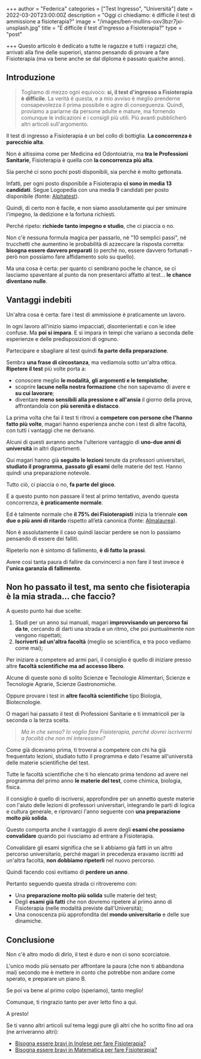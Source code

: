 +++
author = "Federica"
categories = ["Test Ingresso", "Università"]
date = 2022-03-20T23:00:00Z
description = "Oggi ci chiediamo: è difficile il test di ammissione a fisioterapia?"
image = "/images/ben-mullins-oxv3bzr7jxi-unsplash.jpg"
title = "È difficile il test d'ingresso a Fisioterapia?"
type = "post"

+++
Questo articolo è dedicato a tutte le ragazze e tutti i ragazzi che, arrivati alla fine delle superiori, stanno pensando di provare a fare Fisioterapia (ma va bene anche se dal diploma è passato qualche anno).

## Introduzione

> Togliamo di mezzo ogni equivoco: **si, il test d'ingresso a Fisioterapia è difficile**. La verità è questa, e a mio avviso è meglio prenderne consapevolezza il prima possibile e agire di conseguenza. Quindi, proviamo a parlarne da persone adulte e mature, ma fornendo comunque le indicazioni e i consigli più utili. Più avanti pubblicherò altri articoli sull'argomento.

Il test di ingresso a Fisioterapia è un bel collo di bottiglia. **La concorrenza è parecchio alta**.

Non è altissima come per Medicina ed Odontoiatria, ma **tra le Professioni Sanitarie**, Fisioterapia è quella con **la concorrenza più alta**.

Sia perché ci sono pochi posti disponibili, sia perché è molto gettonata.

Infatti, per ogni posto disponibile a Fisioterapia **ci sono in media 13 candidati**. Segue Logopedia con una media 9 candidati per posto disponibile (fonte: [Alphatest](https://www.alphatest.it/Test-di-ammissione/Corsi-di-Laurea/Professioni-Sanitarie "Test Professioni Sanitarie")).

Quindi, di certo non è facile, e non siamo assolutamente qui per sminuire l'impegno, la dedizione e la fortuna richiesti.

Perché ripeto: **richiede tanto impegno e studio**, che ci piaccia o no.

Non c'è nessuna formula magica per passarlo, nè "10 semplici passi", né trucchetti che aumentino le probabilità di azzeccare la risposta corretta: **bisogna essere davvero preparati** (o perché no, essere davvero fortunati - però non possiamo fare affidamento solo su quello).

Ma una cosa è certa: per quanto ci sembrano poche le chance, se ci lasciamo spaventare al punto da non presentarci affatto al test... **le chance diventano nulle**.

## Vantaggi indebiti

Un'altra cosa è certa: fare i test di ammissione è praticamente un lavoro.

In ogni lavoro all'inizio siamo impacciati, disonterientati e con le idee confuse. Ma **poi si impara**. E si impara in tempi che variano a seconda delle esperienze e delle predisposizioni di ognuno.

Partecipare e sbagliare al test quindi **fa parte della preparazione**.

Sembra **una frase di circostanza**, ma vediamola sotto un'altra ottica. **Ripetere il test** più volte porta a:

* conoscere meglio **le modalità, gli argomenti e le tempistiche**;
* scoprire **lacune nella nostra formazione** che non sapevamo di avere e **su cui lavorare**;
* diventare **meno sensibili alla pressione e all'ansia** il giorno della prova, affrontandola con **più serenità e distacco**.

La prima volta che fai il test ti ritrovi a **competere con persone che l'hanno fatto più volte**, magari hanno esperienza anche con i test di altre facoltà, con tutti i vantaggi che ne derivano.

Alcuni di questi avranno anche l'ulteriore vantaggio di **uno-due anni di università** in altri dipartimenti.

Qui magari hanno già **seguito le lezioni** tenute da professori universitari, **studiato il programma**, **passato gli esami** delle materie del test. Hanno quindi una preparazione notevole.

Tutto ciò, ci piaccia o no, **fa parte del gioco**.

E a questo punto non passare il test al primo tentativo, avendo questa concorrenza, **è praticamente normale**.

Ed è talmente normale che **il 75% dei Fisioterapisti** inizia la triennale **con due o più anni di ritardo** rispetto all’età canonica (fonte: [Almalaurea](https://www.almalaurea.it/informa/news/2016/03/01/la-professione-di-fisioterapista "https://www.almalaurea.it/informa/news/2016/03/01/la-professione-di-fisioterapista")).

Non è assolutamente il caso quindi lasciar perdere se non lo passiamo pensando di essere dei falliti.

Ripeterlo non è sintomo di fallimento, **è di fatto la prassi**.

Avere così tanta paura di fallire da convincerci a non fare il test invece è **l'unica garanzia di fallimento**.

## Non ho passato il test, ma sento che fisioterapia è la mia strada... che faccio?

A questo punto hai due scelte:

1. Studi per un anno sui manuali, magari **improvvisando un percorso fai da te**, cercando di darti una strada e un ritmo, che poi puntualmente non vengono rispettati;
2. **Iscriverti ad un'altra facoltà** (meglio se scientifica, e tra poco vediamo come mai);

Per iniziare a competere ad armi pari, il consiglio è quello di iniziare presso altre **facoltà scientifiche ma ad accesso libero**.

Alcune di queste sono di solito Scienze e Tecnologie Alimentari, Scienze e Tecnologie Agrarie, Scienze Gastronomiche.

Oppure provare i test in **altre facoltà scientifiche** tipo Biologia, Biotecnologie.

O magari hai passato il test di Professioni Sanitarie e ti immatricoli per la seconda o la terza scelta.

> _Ma in che senso? Io voglio fare Fisioterapia, perché dovrei iscrivermi a facoltà che non mi interessano?_

Come già dicevamo prima, ti troverai a competere con chi ha già frequentato lezioni, studiato tutto il programma e dato l'esame all'università delle materie scientifiche del test.

Tutte le facoltà scientifiche che ti ho elencato prima tendono ad avere nel programma del primo anno **le materie del test**, come chimica, biologia, fisica.

Il consiglio è quello di iscriversi, approfondire per un annetto queste materie con l'aiuto delle lezioni di professori universitari, integrando le parti di logica e cultura generale, e riprovarci l'anno seguente con **una preparazione molto più solida**.

Questo comporta anche il vantaggio di avere degli **esami che possiamo convalidare** quando poi riusciamo ad entrare a Fisioterapia.

Convalidare gli esami significa che se li abbiamo già fatti in un altro percorso universitario, perché magari in precedenza eravamo iscritti ad un'altra facoltà, **non dobbiamo ripeterli** nel nuovo percorso.

Quindi facendo così evitiamo di **perdere un anno**.

Pertanto seguendo questa strada ci ritroveremo con:

* Una **preparazione molto più solida** sulle materie del test;
* Degli **esami già fatti** che non dovremo ripetere al primo anno di Fisioterapia (nelle modalità previste dall'Università);
* Una conoscenza più approfondita del **mondo universitario** e delle sue dinamiche.

## Conclusione

Non c'è altro modo di dirlo, il test è duro e non ci sono scorciatoie.

L'unico modo più sensato per affrontare la paura (che non ti abbandona mai) secondo me è mettere in conto che potrebbe non andare come sperato, e preparare un piano B.

Se poi va bene al primo colpo (speriamo), tanto meglio!

Comunque, ti ringrazio tanto per aver letto fino a qui.

A presto!

Se ti vanno altri articoli sul tema leggi pure gli altri che ho scritto fino ad ora (ne arriveranno altri):

* [Bisogna essere bravi in Inglese per fare Fisioterapia?](https://fisioterapisti.org/bisogna-essere-bravi-in-inglese-per-fare-fisioterapia/ "Bisogna essere bravi in Inglese per fare Fisioterapia?")
* [Bisogna essere bravi in Matematica per fare Fisioterapia?](https://fisioterapisti.org/bisogna-essere-bravi-in-matematica-per-fare-fisioterapia/ "Bisogna essere bravi in Matematica per fare Fisioterapia?")
